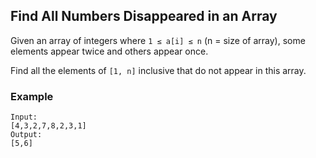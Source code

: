 ## Find All Numbers Disappeared in an Array

Given an array of integers where `1 ≤ a[i] ≤ n` (n = size of array), some elements appear twice and others appear once.

Find all the elements of `[1, n]` inclusive that do not appear in this array.

### Example
```
Input:
[4,3,2,7,8,2,3,1]
Output:
[5,6]
```